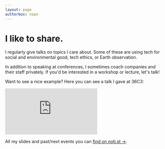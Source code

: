 ```yaml
---
layout: page
authorbox: nope
---
```


# I like to share.

I regularly give talks on topics I care about. Some of these are using tech for social and environmental good, tech ethics, or Earth observation.

In addition to speaking at conferences, I sometimes coach companies and their staff privately. If you'd be interested in a workshop or lecture, let's talk!

Want to see a nice example? Here you can see a talk I gave at 36C3:
<iframe style="max-width: 580px; height: auto;" src="https://media.ccc.de/v/36c3-10506-the_planet_friendly_web/oembed" frameborder="0" allowfullscreen></iframe>

All my slides and past/next events you can [find on noti.st →](https://noti.st/niklasjordan).
